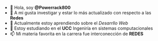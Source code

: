- 👋 Hola, soy **@Powerrack800**
- 👀 A mi gusta investigar y estar lo más actualizado con respecto a las **Redes**
- 🌱 Actualmente estoy aprendiendo sobre el *Desarrllo Web* 
- 💞️ Estoy estudiando en el **UCC** Ingeniría en sistemas computacionales
- 📫 Mi materia favorita en la carrera fue interconección de **REDES**

